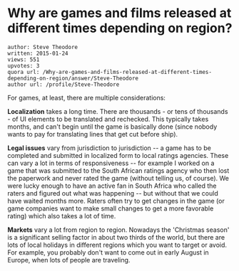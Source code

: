 # Why are games and films released at different times depending on region?

	author: Steve Theodore
	written: 2015-01-24
	views: 551
	upvotes: 3
	quora url: /Why-are-games-and-films-released-at-different-times-depending-on-region/answer/Steve-Theodore
	author url: /profile/Steve-Theodore


For games, at least, there are multiple considerations:



__Localization__  takes a long time. There are thousands - or tens of thousands - of UI elements to be translated and rechecked. This typically takes months, and can't begin until the game is basically done (since nobody wants to pay for translating lines that get cut before ship). 

__Legal issues__  vary from jurisdiction to jurisdiction -- a game has to be completed and submitted in localized form to local ratings agencies. These can vary a lot in terms of responsiveness -- for example I worked on a game that was submitted to the South African ratings agency who then lost the paperwork and never rated the game (without telling us, of course). We were lucky enough to have an active fan in South Africa who called the raters and figured out what was happening -- but without that we could have waited months more. Raters often try to get changes in the game (or game companies want to make small changes to get a more favorable rating) which also takes a lot of time.

__Markets__  vary a lot from region to region. Nowadays the 'Christmas season' is a significant selling factor in about two thirds of the world, but there are lots of local holidays in different regions which you want to target or avoid. For example, you probably don't want to come out in early August in Europe, when lots of people are traveling.

